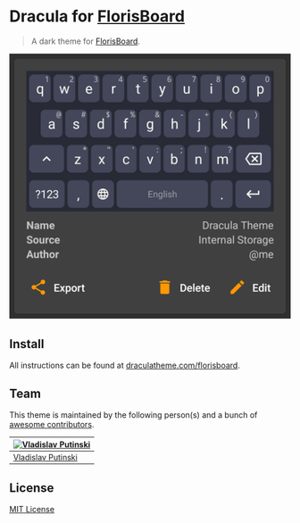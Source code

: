 # Dracula for [FlorisBoard](https://github.com/florisboard/florisboard)

> A dark theme for [FlorisBoard](https://github.com/florisboard/florisboard).

![Screenshot](./screenshot.png)

## Install

All instructions can be found at [draculatheme.com/florisboard](https://draculatheme.com/florisboard).

## Team

This theme is maintained by the following person(s) and a bunch of [awesome contributors](https://github.com/dracula/florisboard/graphs/contributors).

[![Vladislav Putinski](https://github.com/venem.png?size=100)](https://github.com/venem) |
--- |
[Vladislav Putinski](https://github.com/venem) |

## License

[MIT License](./LICENSE)
